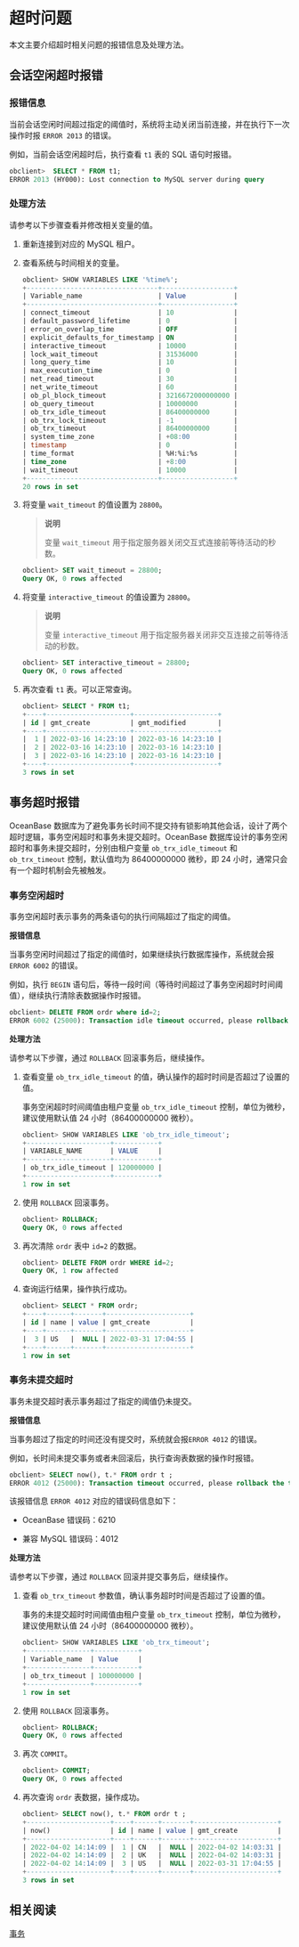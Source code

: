 # 超时问题

本文主要介绍超时相关问题的报错信息及处理方法。

## 会话空闲超时报错

### 报错信息

当前会话空闲时间超过指定的阈值时，系统将主动关闭当前连接，并在执行下一次操作时报 `ERROR 2013` 的错误。

例如，当前会话空闲超时后，执行查看 `t1` 表的 SQL 语句时报错。

```sql
obclient>  SELECT * FROM t1;
ERROR 2013 (HY000): Lost connection to MySQL server during query
```

### 处理方法

请参考以下步骤查看并修改相关变量的值。

1. 重新连接到对应的 MySQL 租户。

2. 查看系统与时间相关的变量。

   ```sql
   obclient> SHOW VARIABLES LIKE '%time%';
   +---------------------------------+------------------+
   | Variable_name                   | Value            |
   +---------------------------------+------------------+
   | connect_timeout                 | 10               |
   | default_password_lifetime       | 0                |
   | error_on_overlap_time           | OFF              |
   | explicit_defaults_for_timestamp | ON               |
   | interactive_timeout             | 10000            |
   | lock_wait_timeout               | 31536000         |
   | long_query_time                 | 10               |
   | max_execution_time              | 0                |
   | net_read_timeout                | 30               |
   | net_write_timeout               | 60               |
   | ob_pl_block_timeout             | 3216672000000000 |
   | ob_query_timeout                | 10000000         |
   | ob_trx_idle_timeout             | 86400000000      |
   | ob_trx_lock_timeout             | -1               |
   | ob_trx_timeout                  | 86400000000      |
   | system_time_zone                | +08:00           |
   | timestamp                       | 0                |
   | time_format                     | %H:%i:%s         |
   | time_zone                       | +8:00            |
   | wait_timeout                    | 10000            |
   +---------------------------------+------------------+
   20 rows in set
   ```

3. 将变量 `wait_timeout` 的值设置为 `28800`。

   > **说明**
   >
   > 变量 `wait_timeout` 用于指定服务器关闭交互式连接前等待活动的秒数。

   ```sql
   obclient> SET wait_timeout = 28800;
   Query OK, 0 rows affected
   ```

4. 将变量 `interactive_timeout` 的值设置为 `28800`。

   > **说明**
   >
   > 变量 `interactive_timeout` 用于指定服务器关闭非交互连接之前等待活动的秒数。

   ```sql
   obclient> SET interactive_timeout = 28800;
   Query OK, 0 rows affected
   ```

5. 再次查看 `t1` 表。可以正常查询。

   ```sql
   obclient> SELECT * FROM t1;
   +----+---------------------+---------------------+
   | id | gmt_create          | gmt_modified        |
   +----+---------------------+---------------------+
   |  1 | 2022-03-16 14:23:10 | 2022-03-16 14:23:10 |
   |  2 | 2022-03-16 14:23:10 | 2022-03-16 14:23:10 |
   |  3 | 2022-03-16 14:23:10 | 2022-03-16 14:23:10 |
   +----+---------------------+---------------------+
   3 rows in set
   ```

## 事务超时报错

OceanBase 数据库为了避免事务长时间不提交持有锁影响其他会话，设计了两个超时逻辑，事务空闲超时和事务未提交超时。OceanBase 数据库设计的事务空闲超时和事务未提交超时，分别由租户变量 `ob_trx_idle_timeout` 和 `ob_trx_timeout` 控制，默认值均为 86400000000 微秒，即 24 小时，通常只会有一个超时机制会先被触发。

### 事务空闲超时

事务空闲超时表示事务的两条语句的执行间隔超过了指定的阈值。

**报错信息**

当事务空闲时间超过了指定的阈值时，如果继续执行数据库操作，系统就会报 `ERROR 6002` 的错误。

例如，执行 `BEGIN` 语句后，等待一段时间（等待时间超过了事务空闲超时时间阈值），继续执行清除表数据操作时报错。

```sql
obclient> DELETE FROM ordr where id=2;
ERROR 6002 (25000): Transaction idle timeout occurred, please rollback the transaction, set the variable ob_trx_idle_timeout to a larger value and then restart the transaction
```

**处理方法**

请参考以下步骤，通过 `ROLLBACK` 回滚事务后，继续操作。

1. 查看变量 `ob_trx_idle_timeout` 的值，确认操作的超时时间是否超过了设置的值。

   事务空闲超时时间阈值由租户变量 `ob_trx_idle_timeout` 控制，单位为微秒，建议使用默认值 24 小时（86400000000 微秒）。

   ```sql
   obclient> SHOW VARIABLES LIKE 'ob_trx_idle_timeout';
   +---------------------+-----------+
   | VARIABLE_NAME       | VALUE     |
   +---------------------+-----------+
   | ob_trx_idle_timeout | 120000000 |
   +---------------------+-----------+
   1 row in set
   ```

2. 使用 `ROLLBACK` 回滚事务。

   ```sql
   obclient> ROLLBACK;
   Query OK, 0 rows affected
   ```

3. 再次清除 `ordr` 表中 `id=2` 的数据。

   ```sql
   obclient> DELETE FROM ordr WHERE id=2;
   Query OK, 1 row affected
   ```

4. 查询运行结果，操作执行成功。

   ```sql
   obclient> SELECT * FROM ordr;
   +----+------+-------+---------------------+
   | id | name | value | gmt_create          |
   +----+------+-------+---------------------+
   |  3 | US   |  NULL | 2022-03-31 17:04:55 |
   +----+------+-------+---------------------+
   1 row in set
   ```

### 事务未提交超时

事务未提交超时表示事务超过了指定的阈值仍未提交。

**报错信息**

当事务超过了指定的时间还没有提交时，系统就会报`ERROR 4012` 的错误。

例如，长时间未提交事务或者未回滚后，执行查询表数据的操作时报错。

```sql
obclient> SELECT now(), t.* FROM ordr t ;
ERROR 4012 (25000): Transaction timeout occurred, please rollback the transaction, set the variable ob_trx_timeout to a larger value and then restart the transaction
```

该报错信息 `ERROR 4012` 对应的错误码信息如下：

* OceanBase 错误码：6210

* 兼容 MySQL 错误码：4012

**处理方法**

请参考以下步骤，通过 `ROLLBACK` 回滚并提交事务后，继续操作。

1. 查看 `ob_trx_timeout` 参数值，确认事务超时时间是否超过了设置的值。

   事务的未提交超时时间阈值由租户变量 `ob_trx_timeout` 控制，单位为微秒，建议使用默认值 24 小时（86400000000 微秒）。

   ```sql
   obclient> SHOW VARIABLES LIKE 'ob_trx_timeout';
   +----------------+-----------+
   | Variable_name  | Value     |
   +----------------+-----------+
   | ob_trx_timeout | 100000000 |
   +----------------+-----------+
   1 row in set
   ```

2. 使用 `ROLLBACK` 回滚事务。

   ```sql
   obclient> ROLLBACK;
   Query OK, 0 rows affected
   ```

3. 再次 `COMMIT`。

   ```sql
   obclient> COMMIT;
   Query OK, 0 rows affected
   ```

4. 再次查询 `ordr` 表数据，操作成功。

   ```sql
   obclient> SELECT now(), t.* FROM ordr t ;
   +---------------------+----+------+-------+---------------------+
   | now()               | id | name | value | gmt_create          |
   +---------------------+----+------+-------+---------------------+
   | 2022-04-02 14:14:09 |  1 | CN   |  NULL | 2022-04-02 14:03:31 |
   | 2022-04-02 14:14:09 |  2 | UK   |  NULL | 2022-04-02 14:03:31 |
   | 2022-04-02 14:14:09 |  3 | US   |  NULL | 2022-03-31 17:04:55 |
   +---------------------+----+------+-------+---------------------+
   3 rows in set
   ```

## 相关阅读

[事务](../5.transaction.md)
